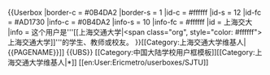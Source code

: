 {{Userbox
  |border-c = #0B4DA2
  |border-s = 1
  |id-c     = #ffffff
  |id-s     = 12
  |id-fc    = #AD1730
  |info-c   = #0B4DA2
  |info-s   = 10
  |info-fc  = #ffffff
  |id       = 上海交大
  |info     = 这个用户是'''[[上海交通大学|<span class="org", style="color: #ffffff">上海交通大学</span>]]'''的学生、教师或校友。
}}<includeonly>[[Category:上海交通大学维基人|{{PAGENAME}}]]</includeonly><noinclude>
{{UBS}}
[[Category:中国大陆学校用户框模板]][[Category:上海交通大学维基人|*]]
[[en:User:Ericmetro/userboxes/SJTU]]
</noinclude>